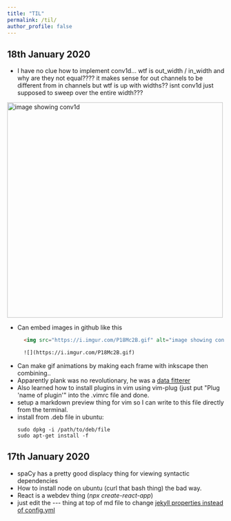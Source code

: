 ```yaml
---
title: "TIL"
permalink: /til/
author_profile: false
---
```

## 18th January 2020
- I have no clue how to implement conv1d... wtf is out_width / in_width and why are they not equal???? it makes sense for out channels to be different from in channels but wtf is up with widths?? isnt conv1d just supposed to sweep over the entire width???
<img src="https://i.imgur.com/P18Mc2B.gif" alt="image showing conv1d" width="500" height="500">

- Can embed images in github like this 
  ```html
    <img src="https://i.imgur.com/P18Mc2B.gif" alt="image showing conv1d" width="500" height="500"/>

    ![](https://i.imgur.com/P18Mc2B.gif)
  ```
- Can make gif animations by making each frame with inkscape then combining..
- Apparently plank was no revolutionary, he was a [data fitterer](https://physicsworld.com/a/max-planck-the-reluctant-revolutionary) 
- Also learned how to install plugins in vim using vim-plug (just put "Plug 'name of plugin'" into the .vimrc file and done. 
- setup a markdown preview thing for vim so I can write to this file directly from the terminal.
- install from .deb file in ubuntu:
	```
 	sudo dpkg -i /path/to/deb/file
	sudo apt-get install -f
	```

## 17th January 2020
- spaCy has a pretty good displacy thing for viewing syntactic dependencies
- How to install node on ubuntu (curl that bash thing) the bad way.
- React is a webdev thing (_npx create-react-app_)
- just edit the --- thing at top of md file to change [jekyll properties instead of config.yml](https://jekyllrb.com/docs/configuration/front-matter-defaults/)
